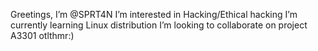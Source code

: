 Greetings, I’m @SPRT4N
I’m interested in Hacking/Ethical hacking
I’m currently learning Linux distribution
I’m looking to collaborate on project A3301
otlthmr:)

